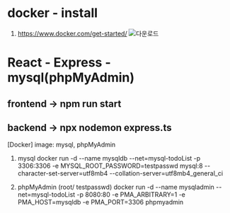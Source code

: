 # docker - install

1. https://www.docker.com/get-started/
   ![다운로드](https://github.com/JangIkIk/React/assets/108041161/37dc760b-2a06-4fae-a142-f6f54b76b04d)


# React - Express - mysql(phpMyAdmin)

## frontend -> npm run start
## backend -> npx nodemon express.ts


[Docker]
image: mysql, phpMyAdmin

1. mysql
docker run -d --name mysqldb --net=mysql-todoList -p 3306:3306 -e MYSQL_ROOT_PASSWORD=testpasswd mysql:8 --character-set-server=utf8mb4 --collation-server=utf8mb4_general_ci

2. phpMyAdmin (root/ testpasswd)
docker run -d --name mysqladmin --net=mysql-todoList -p 8080:80 -e PMA_ARBITRARY=1 -e PMA_HOST=mysqldb -e PMA_PORT=3306 phpmyadmin


